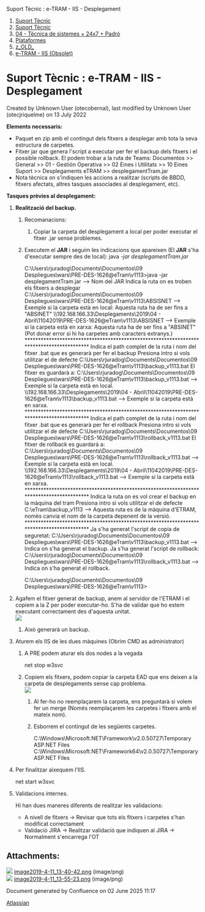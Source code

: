 Suport Tècnic : e-TRAM - IIS - Desplegament  

1.  [Suport Tècnic](index.md)
2.  [Suport Tècnic](13893782.md)
3.  [04 - Tècnica de sistemes + 24x7 + Padró](26313202.md)
4.  [Plataformes](Plataformes_41520520.md)
5.  [z\_OLD\_](z_OLD__118554696.md)
6.  [e-TRAM - IIS (Obsolet)](41520747.md)

Suport Tècnic : e-TRAM - IIS - Desplegament
===========================================

Created by Unknown User (otecobernal), last modified by Unknown User (otecjriquelme) on 13 July 2022

**Elements necessaris:**

*   Paquet en zip amb el contingut dels fitxers a desplegar amb tota la seva estructura de carpetes.
*   Fitxer jar que genera l'script a executar per fer el backup dels fitxers i el possible rollback. El podem trobar a la ruta de Teams: Documentos >> General >> 01 - Gestión Operativa >> 02 Eines i Utilitats >> 10 Eines Suport >> Desplegaments eTRAM >> desplegamentTram.jar
*   Nota tècnica on s'indiquen les accions a realitzar (scripts de BBDD, fitxers afectats, altres tasques associades al desplegament, etc).

  

**Tasques prèvies al desplegament:**

1.  **Realització del backup.**
    1.  Recomanacions:
        1.  Copiar la carpeta del desplegament a local per poder executar el fitxer .jar sense problemes.
    2.  Executem el **JAR** i seguim les indicacions que apareixen (El **JAR** s'ha d'executar sempre des de local): java _\-jar desplegamentTram.jar_  
        
        C:\\Users\\rjuradog\\Documents\\Documentos\\09 Despliegues\\wars\\PRE-DES-1626@eTram\\v1113>java -jar desplegamentTram.jar --> Nom del JAR
        Indica la ruta on es troben els fitxers a desplegar
        C:\\Users\\rjuradog\\Documents\\Documentos\\09 Despliegues\\wars\\PRE-DES-1626@eTram\\v1113\\ABSISNET  --> Exemple si la carpeta està en local: Aquesta ruta ha de ser fins a "ABSINET"
        \\\\192.168.166.33\\Desplegaments\\2019\\04 - Abril\\11042019\\PRE-DES-1626@eTram\\v1113\\ABSISNET  --> Exemple si la carpeta està en xarxa: Aquesta ruta ha de ser fins a "ABSINET" (Pot donar error si hi ha carpetes amb caracters extranys.)
        \*\*\*\*\*\*\*\*\*\*\*\*\*\*\*\*\*\*\*\*\*\*\*\*\*\*\*\*\*\*\*\*\*\*\*\*\*\*\*\*\*\*\*\*\*\*\*\*\*\*\*\*\*\*\*\*\*\*\*\*\*\*\*\*\*\*\*\*\*\*\*\*\*\*\*\*\*\*\*\*\*\*\*\*\*\*\*\*\*
        Indica el path complet de la ruta i nom del fitxer .bat que es generarà per fer el backup
        Presiona intro si vols utilitzar el de defecte
        C:\\Users\\rjuradog\\Documents\\Documentos\\09 Despliegues\\wars\\PRE-DES-1626@eTram\\v1113\\backup\_v1113.bat
        El fitxer es guardarà a: C:\\Users\\rjuradog\\Documents\\Documentos\\09 Despliegues\\wars\\PRE-DES-1626@eTram\\v1113\\backup\_v1113.bat --> Exemple si la carpeta està en local.
        \\\\192.168.166.33\\Desplegaments\\2019\\04 - Abril\\11042019\\PRE-DES-1626@eTram\\v1113\\backup\_v1113.bat  --> Exemple si la carpeta està en xarxa.
        \*\*\*\*\*\*\*\*\*\*\*\*\*\*\*\*\*\*\*\*\*\*\*\*\*\*\*\*\*\*\*\*\*\*\*\*\*\*\*\*\*\*\*\*\*\*\*\*\*\*\*\*\*\*\*\*\*\*\*\*\*\*\*\*\*\*\*\*\*\*\*\*\*\*\*\*\*\*\*\*\*\*\*\*\*\*\*\*\*
        Indica el path complet de la ruta i nom del fitxer .bat que es generarà per fer el rollback
        Presiona intro si vols utilitzar el de defecte
        C:\\Users\\rjuradog\\Documents\\Documentos\\09 Despliegues\\wars\\PRE-DES-1626@eTram\\v1113\\rollback\_v1113.bat
        El fitxer de rollback es guardarà a: C:\\Users\\rjuradog\\Documents\\Documentos\\09 Despliegues\\wars\\PRE-DES-1626@eTram\\v1113\\rollback\_v1113.bat --> Exemple si la carpeta està en local.
        \\\\192.168.166.33\\Desplegaments\\2019\\04 - Abril\\11042019\\PRE-DES-1626@eTram\\v1113\\rollback\_v1113.bat  --> Exemple si la carpeta està en xarxa.
        \*\*\*\*\*\*\*\*\*\*\*\*\*\*\*\*\*\*\*\*\*\*\*\*\*\*\*\*\*\*\*\*\*\*\*\*\*\*\*\*\*\*\*\*\*\*\*\*\*\*\*\*\*\*\*\*\*\*\*\*\*\*\*\*\*\*\*\*\*\*\*\*\*\*\*\*\*\*\*\*\*\*\*\*\*\*\*\*\*
        Indica la ruta on es vol crear el backup en la màquina del tram
        Presiona intro si vols utilitzar el de defecte
        C:\\eTram\\backup\_v1113 --> Aquesta ruta es de la màquina d'ETRAM, nomès canvia el nom de la carpeta depenent de la versió.
        \*\*\*\*\*\*\*\*\*\*\*\*\*\*\*\*\*\*\*\*\*\*\*\*\*\*\*\*\*\*\*\*\*\*\*\*\*\*\*\*\*\*\*\*\*\*\*\*\*\*\*\*\*\*\*\*\*\*\*\*\*\*\*\*\*\*\*\*\*\*\*\*\*\*\*\*\*\*\*\*\*\*\*\*\*\*\*\*\*
        Ja s'ha generat l'script de copia de seguretat: C:\\Users\\rjuradog\\Documents\\Documentos\\09 Despliegues\\wars\\PRE-DES-1626@eTram\\v1113\\backup\_v1113.bat  --> Indica on s'ha generat el backup.
        Ja s'ha generat l'script de rollback: C:\\Users\\rjuradog\\Documents\\Documentos\\09 Despliegues\\wars\\PRE-DES-1626@eTram\\v1113\\rollback\_v1113.bat --> Indica on s'ha generat el rollback.
        
        C:\\Users\\rjuradog\\Documents\\Documentos\\09 Despliegues\\wars\\PRE-DES-1626@eTram\\v1113>
        
2.  Agafem el fitxer generat de backup, anem al servidor de l'ETRAM i el copiem a la Z per poder executar-ho. S'ha de validar que ho estem executant correctament des d'aquesta unitat.  
    ![](attachments/41520749/41522305.png)
    
    1.  Això generarà un backup.
3.  Aturem els IIS de les dues màquines (Obrim CMD as administrator)
    1.  A PRE podem aturar els dos nodes a la vegada
        
        net stop w3svc
        
    2.  Copiem els fitxers, podem copiar la carpeta EAD que ens deixen a la carpeta de desplegaments sense cap problema.  
        ![](attachments/41520749/41522306.png)  
        1.  Al fer-ho no reemplaçarem la carpeta, ens preguntarà si volem fer un merge (Només reemplaçarem les carpetes i fitxers amb el mateix nom).
        2.  Esborrem el contingut de les següents carpetes.
            
            C:\\Windows\\Microsoft.NET\\Framework\\v2.0.50727\\Temporary ASP.NET Files
            C:\\Windows\\Microsoft.NET\\Framework64\\v2.0.50727\\Temporary ASP.NET Files
            
4.  Per finalitzar aixequem l'IIS.
    
    net start w3svc
    
5.  Validacions internes.
    
    Hi han dues maneres diferents de realitzar les validacions:
    
    *   A nivell de fitxers → Revisar que tots els fitxers i carpetes s'han modificat correctament
    *   Validació JIRA → Realitzar validació que indiquen al JIRA →  Normalment s'encarrega l'OT

Attachments:
------------

![](images/icons/bullet_blue.gif) [image2019-4-11\_13-40-42.png](attachments/41520749/41522305.png) (image/png)  
![](images/icons/bullet_blue.gif) [image2019-4-11\_13-55-23.png](attachments/41520749/41522306.png) (image/png)  

Document generated by Confluence on 02 June 2025 11:17

[Atlassian](http://www.atlassian.com/)